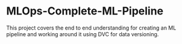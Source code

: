 # MLOps-Complete-ML-Pipeline
This project covers the end to end understanding for creating an ML pipeline and working around it using DVC for data versioning.
